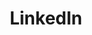 ---
title: LinkedIn
icon: fa6-brands:linkedin-in
url: https://www.linkedin.com/in/fabriziorossier/
---